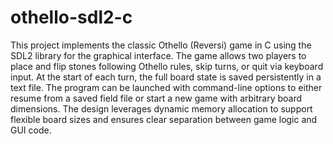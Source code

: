 # othello-sdl2-c
This project implements the classic Othello (Reversi) game in C using the SDL2 library for the graphical interface. The game allows two players to place and flip stones following Othello rules, skip turns, or quit via keyboard input. At the start of each turn, the full board state is saved persistently in a text file. The program can be launched with command-line options to either resume from a saved field file or start a new game with arbitrary board dimensions. The design leverages dynamic memory allocation to support flexible board sizes and ensures clear separation between game logic and GUI code.


